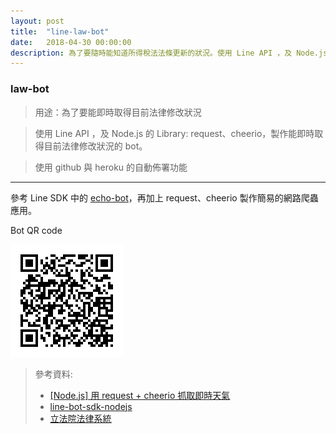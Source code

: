 ```yaml
---
layout: post
title:  "line-law-bot"
date:   2018-04-30 00:00:00
description: 為了要隨時能知道所得稅法法條更新的狀況。使用 Line API ，及 Node.js 的 Library: request、cheerio，製作能即時取得目前法律修改狀況的 bot。
---
```


### law-bot

> 用途：為了要能即時取得目前法律修改狀況

> 使用 Line API ，及 Node.js 的 Library: request、cheerio，製作能即時取得目前法律修改狀況的 bot。

> 使用 github 與 heroku 的自動佈署功能

***

參考 Line SDK 中的 [echo-bot](https://github.com/AndsLog/line-bot-sdk-nodejs/tree/master/examples/echo-bot)，再加上 request、cheerio 製作簡易的網路爬蟲應用。

Bot QR code

![QR code](../assets/img/QRcode.png)

> 參考資料:
>- [[Node.js] 用 request + cheerio 抓取即時天氣](https://larrylu.blog/nodejs-request-cheerio-weather-414e33f45c7d)
>- [line-bot-sdk-nodejs](https://github.com/AndsLog/line-bot-sdk-nodejs)
>- [立法院法律系統](https://lis.ly.gov.tw/lglawc/lglawkm)
